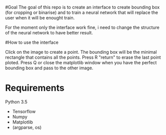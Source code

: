 #Goal
The goal of this repo is to create an interface to create bounding box (for cropping or binarise) and to train a neural network that will 
replace the user when it will be enought train.

For the moment only the interface work fine, i need to change the structure of the neural network to have better result.

#How to use the interface

Click on the image to create a point.
The bounding box will be the minimal rectangle that contains all the points.
Press R "return" to erase the last point ploted.
Press Q or close the matplotlib window when you have the perfect bounding box and pass to the other image.

# Requirements

Python 3.5
* Tensorflow
* Numpy
* Matplotlib
* (argparse, os)
